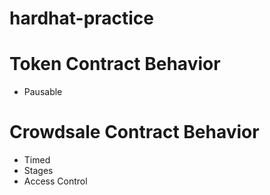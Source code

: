 # hardhat-practice

# Token Contract Behavior
- Pausable

# Crowdsale Contract Behavior
- Timed
- Stages 
- Access Control

